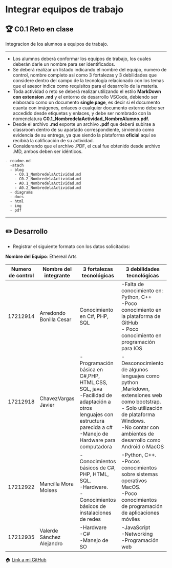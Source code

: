 # Integrar equipos de trabajo

## :trophy: C0.1 Reto en clase

Integracion de los alumnos a equipos de trabajo.
___

- Los alumnos deberá conformar los equipos de trabajo, los cuales deberán darle un nombre para ser identificados.
- Se deberá realizar un listado indicando el nombre del equipo, numero de control, nombre completo asi como 3 fortalezas y 3 debilidades que considere dentro del campo de la tecnología relacionado con los temas que el asesor indica como requisitos para el desarrollo de la materia.
- Toda actividad o reto se deberá realizar utilizando el estilo **MarkDown con extension .md** y el entorno de desarrollo VSCode, debiendo ser elaborado como un documento **single page**, es decir si el documento cuanta con imágenes, enlaces o cualquier documento externo debe ser accedido desde etiquetas y enlaces, y debe ser nombrado con la nomenclatura **C0.1_NombredelaActividad_NombreAlumno.pdf.**
- Desde el archivo **.md** exporte un archivo **.pdf** que deberá subirse a classroom dentro de su apartado correspondiente, sirviendo como evidencia de su entrega, ya que siendo la plataforma **oficial** aquí se recibirá la calificación de su actividad.
- Considerando que el archivo .PDF, el cual fue obtenido desde archivo .MD, ambos deben ser idénticos.
  
```
- readme.md
  -atach
  - blog
    - C0.1_NombredelaActividad.md
    - C0.2_NombredelaActividad.md
    - A0.1_NombredelaActividad.md
    - A0.2_NombredelaActividad.md
  - diagrams
  - docs
  - html
  - img
  - pdf    
```
___

## :pencil2:  Desarrollo

- Registrar el siguiente formato con los datos solicitados:

**Nombre del Equipo**: Ethereal Arts

Numero de control | Nombre del integrante | 3 fortalezas tecnológicas | 3 debilidades tecnológicas
---------|----------|---------|---------|
17212914| Arredondo Bonilla Cesar|Conocimiento en C#, PHP, SQL|-Falta de conocimiento en: Python, C++ <br> -Poco conocimiento en la plataforma de GitHub <br> - Poco conocimiento en programación para IOS|
17212918|ChavezVargas Javier|-Programación básica  en C#,PHP, HTML,CSS, SQL, java <br>-Facilidad de adaptación a otros lenguajes con estructura parecida a c#<br> -Manejo de Hardware para computadora  |-Desconocimiento de algunos lenguajes como python ,Markdown, extensiones web como bootstrap. <br> - Solo utilización de plataforma Windows. <br> -No contar con ambientes de desarrollo como Android o MacOS|
17212922|Mancilla Mora Moises| -Conocimientos básicos de C#, PHP, HTML, SQL. <br>-Hardware. <br> -Conocimientos básicos de instalaciones de redes|-Python, C++.<br>-Pocos conocimientos sobre sistemas operativos MacOS.<br>-Poco conocimientos de programación de aplicaciones móviles|
17212935|Valerde Sánchez Alejandro| -Hardware <br>-C#  <br>-Manejo de SO| -JavaScript <br>-Networking <br>-Programación web |


:house: [Link a mi GitHub ](https://github.com/CesarArred/Analisis_Avanzado_de_Software)
